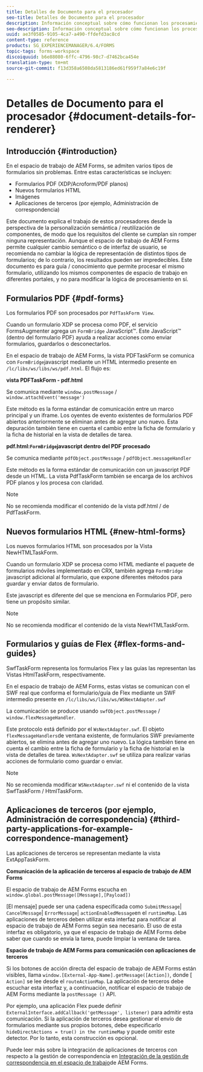```yaml
---
title: Detalles de Documento para el procesador
seo-title: Detalles de Documento para el procesador
description: Información conceptual sobre cómo funcionan los procesamientos en el espacio de trabajo de AEM Forms para procesar los distintos tipos de archivo y formulario admitidos.
seo-description: Información conceptual sobre cómo funcionan los procesamientos en el espacio de trabajo de AEM Forms para procesar los distintos tipos de archivo y formulario admitidos.
uuid: ae3f0585-9105-4ca7-a490-ffdefd3ac8cd
content-type: reference
products: SG_EXPERIENCEMANAGER/6.4/FORMS
topic-tags: forms-workspace
discoiquuid: b6e88080-6ffc-4796-98c7-d7462bca454e
translation-type: tm+mt
source-git-commit: f13d358a6508da5813186ed61f959f7a84e6c19f

---
```



# Detalles de Documento para el procesador {#document-details-for-renderer}

## Introducción {#introduction}

En el espacio de trabajo de AEM Forms, se admiten varios tipos de formularios sin problemas. Entre estas características se incluyen:

* Formularios PDF (XDP/Acroform/PDF planos)
* Nuevos formularios HTML
* Imágenes
* Aplicaciones de terceros (por ejemplo, Administración de correspondencia)

Este documento explica el trabajo de estos procesadores desde la perspectiva de la personalización semántica / reutilización de componentes, de modo que los requisitos del cliente se cumplan sin romper ninguna representación. Aunque el espacio de trabajo de AEM Forms permite cualquier cambio semántico o de interfaz de usuario, se recomienda no cambiar la lógica de representación de distintos tipos de formularios; de lo contrario, los resultados pueden ser impredecibles. Este documento es para guía / conocimiento que permite procesar el mismo formulario, utilizando los mismos componentes de espacio de trabajo en diferentes portales, y no para modificar la lógica de procesamiento en sí.

## Formularios PDF {#pdf-forms}

Los formularios PDF son procesados por `PdfTaskForm View`.

Cuando un formulario XDP se procesa como PDF, el servicio FormsAugmenter agrega un `FormBridge` JavaScript™. Este JavaScript™ (dentro del formulario PDF) ayuda a realizar acciones como enviar formularios, guardarlos o desconectarlos.

En el espacio de trabajo de AEM Forms, la vista PDFTaskForm se comunica con `FormBridge`javascript mediante un HTML intermedio presente en `/lc/libs/ws/libs/ws/pdf.html`. El flujo es:

**vista PDFTaskForm - pdf.html**

Se comunica mediante `window.postMessage` / `window.attachEvent('message')`

Este método es la forma estándar de comunicación entre un marco principal y un iframe. Los oyentes de evento existentes de formularios PDF abiertos anteriormente se eliminan antes de agregar uno nuevo. Esta depuración también tiene en cuenta el cambio entre la ficha de formulario y la ficha de historial en la vista de detalles de tarea.

**pdf.html:`FormBridge`javascript dentro del PDF procesado**

Se comunica mediante `pdfObject.postMessage` / `pdfObject.messageHandler`

Este método es la forma estándar de comunicación con un javascript PDF desde un HTML. La vista PdfTaskForm también se encarga de los archivos PDF planos y los procesa con claridad.

>[!NOTE]
>
>No se recomienda modificar el contenido de la vista pdf.html / de PdfTaskForm.

## Nuevos formularios HTML {#new-html-forms}

Los nuevos formularios HTML son procesados por la Vista NewHTMLTaskForm.

Cuando un formulario XDP se procesa como HTML mediante el paquete de formularios móviles implementado en CRX, también agrega `FormBridge` javascript adicional al formulario, que expone diferentes métodos para guardar y enviar datos de formulario.

Este javascript es diferente del que se menciona en Formularios PDF, pero tiene un propósito similar.

>[!NOTE]
>
>No se recomienda modificar el contenido de la vista NewHTMLTaskForm.

## Formularios y guías de Flex {#flex-forms-and-guides}

SwfTaskForm representa los formularios Flex y las guías las representan las Vistas HtmlTaskForm, respectivamente.

En el espacio de trabajo de AEM Forms, estas vistas se comunican con el SWF real que conforma el formulario/guía de Flex mediante un SWF intermedio presente en `/lc/libs/ws/libs/ws/WSNextAdapter.swf`

La comunicación se produce usando `swfObject.postMessage` / `window.flexMessageHandler`.

Este protocolo está definido por el `WsNextAdapter.swf`. El objeto `flexMessageHandlers`de ventana existente, de formularios SWF previamente abiertos, se elimina antes de agregar uno nuevo. La lógica también tiene en cuenta el cambio entre la ficha de formulario y la ficha de historial en la vista de detalles de tarea. `WsNextAdapter.swf` se utiliza para realizar varias acciones de formulario como guardar o enviar.

>[!NOTE]
>
>No se recomienda modificar `WSNextAdapter.swf` ni el contenido de la vista SwfTaskForm / HtmlTaskForm.

## Aplicaciones de terceros (por ejemplo, Administración de correspondencia) {#third-party-applications-for-example-correspondence-management}

Las aplicaciones de terceros se representan mediante la vista ExtAppTaskForm.

**Comunicación de la aplicación de terceros al espacio de trabajo de AEM Forms**

El espacio de trabajo de AEM Forms escucha en `window.global.postMessage([Message],[Payload])`

[El mensaje] puede ser una cadena especificada como `SubmitMessage`| `CancelMessage`| `ErrorMessage`| `actionEnabledMessage`en el `runtimeMap`. Las aplicaciones de terceros deben utilizar esta interfaz para notificar al espacio de trabajo de AEM Forms según sea necesario. El uso de esta interfaz es obligatorio, ya que el espacio de trabajo de AEM Forms debe saber que cuando se envía la tarea, puede limpiar la ventana de tarea.

**Espacio de trabajo de AEM Forms para comunicación con aplicaciones de terceros**

Si los botones de acción directa del espacio de trabajo de AEM Forms están visibles, llama `window.[External-App-Name].getMessage([Action])`, donde [ `Action]` se lee desde el `routeActionMap`. La aplicación de terceros debe escuchar esta interfaz y, a continuación, notificar el espacio de trabajo de AEM Forms mediante la `postMessage ()` API.

Por ejemplo, una aplicación Flex puede definir `ExternalInterface.addCallback('getMessage', listener)` para admitir esta comunicación. Si la aplicación de terceros desea gestionar el envío de formularios mediante sus propios botones, debe especificarlo `hideDirectActions = true() in the runtimeMap` y puede omitir este detector. Por lo tanto, esta construcción es opcional.

Puede leer más sobre la integración de aplicaciones de terceros con respecto a la gestión de correspondencia en [Integración de la gestión de correspondencia en el espacio de trabajo](/help/forms/using/integrating-correspondence-management-html-workspace.md)de AEM Forms.

